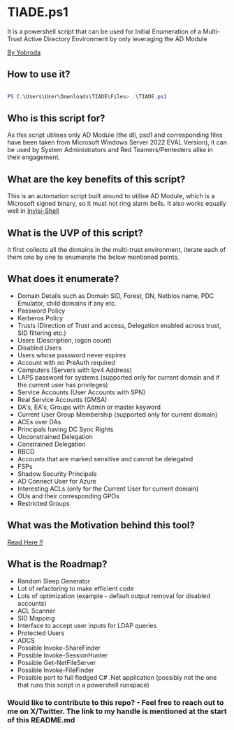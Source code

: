 # **TIADE.ps1**
It is a powershell script that can be used for Initial Enumeration of a Multi-Trust Active Directory Environment by only leveraging the AD Module

[By Yobroda](https://x.com/itsyobroda "yobroda")

## How to use it?
```powershell

PS C:\Users\User\Downloads\TIADE\Files> .\TIADE.ps1
```
## Who is this script for?
As this script utilises only AD Module (the dll, psd1 and corresponding files have been taken from Microsoft Windows Server 2022 EVAL Version), it can be used by System Administrators and Red Teamers/Pentesters alike in their engagement.

## What are the key benefits of this script?
This is an automation script built around to utilise AD Module, which is a Microsoft signed binary, so it must not ring alarm bells. It also works equally well in [Invisi-Shell](https://github.com/OmerYa/Invisi-Shell)  

## What is the UVP of this script?
It first collects all the domains in the multi-trust environment, iterate each of them one by one to enumerate the below mentioned points. 

## What does it enumerate?
* Domain Details such as Domain SID, Forest, DN, Netbios name, PDC Emulator, child domains if any etc.
* Password Policy
* Kerberos Policy
* Trusts (Direction of Trust and access, Delegation enabled across trust, SID filtering etc.)
* Users (Description, logon count)
* Disabled Users
* Users whose password never expires
* Account with no PreAuth required
* Computers (Servers with Ipv4 Address)
* LAPS password for systems (supported only for current domain and if the current user has privileges)
* Service Accounts (User Accounts with SPN)
* Real Service Accounts (GMSA)
* DA's, EA's, Groups with Admin or master keyword
* Current User Group Membership (supported only for current domain)
* ACEs over DAs
* Principals having DC Sync Rights
* Unconstrained Delegation
* Constrained Delegation
* RBCD
* Accounts that are marked sensitive and cannot be delegated
* FSPs
* Shadow Security Principals
* AD Connect User for Azure
* Interesting ACLs (only for the Current User for current domain)
* OUs and their corresponding GPOs
* Restricted Groups

## What was the Motivation behind this tool?
[Read Here !!](https://blog.radifine.com)

## What is the Roadmap?
* Random Sleep Generator
* Lot of refactoring to make efficient code
* Lots of optimization (example - default output removal for disabled accounts)
* ACL Scanner
* SID Mapping
* Interface to accept user inputs for LDAP queries
* Protected Users
* ADCS
* Possible Invoke-ShareFinder
* Possible Invoke-SessionHunter
* Possible Get-NetFileServer
* Possible Invoke-FileFinder
* Possible port to full fledged C# .Net application (possibly not the one that runs this script in a powershell runspace)

### Would like to contribute to this repo? - Feel free to reach out to me on X/Twitter. The link to my handle is mentioned at the start of this README.md
